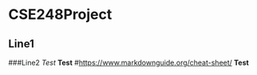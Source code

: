 # CSE248Project
## Line1
###Line2
*Test*
**Test**
#https://www.markdownguide.org/cheat-sheet/
**Test**